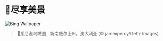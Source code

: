 # 🔖尽享美景

![Bing Wallpaper](https://www.bing.com/th?id=OHR.SydneyHarbour_ZH-CN8119451632_1920x1080.jpg&rf=LaDigue_1920x1080.jpg&pid=hp)

> 📝悉尼港鸟瞰图，新南威尔士州，澳大利亚 (© jamenpercy/Getty Images)

